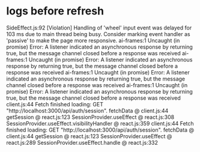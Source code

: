 # logs before refresh 
SideEffect.js:92 [Violation] Handling of 'wheel' input event was delayed for 103 ms due to main thread being busy. Consider marking event handler as 'passive' to make the page more responsive.
ai-frames:1 Uncaught (in promise) Error: A listener indicated an asynchronous response by returning true, but the message channel closed before a response was received
ai-frames:1 Uncaught (in promise) Error: A listener indicated an asynchronous response by returning true, but the message channel closed before a response was received
ai-frames:1 Uncaught (in promise) Error: A listener indicated an asynchronous response by returning true, but the message channel closed before a response was received
ai-frames:1 Uncaught (in promise) Error: A listener indicated an asynchronous response by returning true, but the message channel closed before a response was received
client.js:44 Fetch finished loading: GET "http://localhost:3000/api/auth/session".
fetchData @ client.js:44
getSession @ react.js:123
SessionProvider.useEffect @ react.js:308
SessionProvider.useEffect.visibilityHandler @ react.js:359
client.js:44 Fetch finished loading: GET "http://localhost:3000/api/auth/session".
fetchData @ client.js:44
getSession @ react.js:123
SessionProvider.useEffect @ react.js:289
SessionProvider.useEffect.handle @ react.js:332
